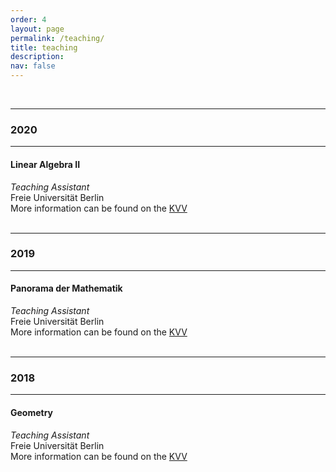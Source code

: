 ```yaml
---
order: 4
layout: page
permalink: /teaching/
title: teaching
description:
nav: false
---
```


&nbsp;  

---
### 2020 
---
#### Linear Algebra II
_Teaching Assistant_  
Freie Universität Berlin  
More information can be found on the [KVV](https://mycampus.imp.fu-berlin.de/portal/directtool/c5ccf623-fab4-457d-819a-2cb1bf9624b2/)  
&nbsp; 

---

### 2019
---
#### Panorama der Mathematik
_Teaching Assistant_  
Freie Universität Berlin  
More information can be found on the [KVV](https://mycampus.imp.fu-berlin.de/portal/directtool/36918426-b9f2-4c5b-92d8-05909f96ad46/)  
&nbsp;  

---

### 2018
---
#### Geometry
_Teaching Assistant_  
Freie Universität Berlin  
More information can be found on the [KVV](https://mycampus.imp.fu-berlin.de/portal/site/d19d1239-0769-4ba7-816d-54630e1152d2)